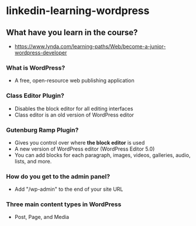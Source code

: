 # linkedin-learning-wordpress

## What have you learn in the course?
* https://www.lynda.com/learning-paths/Web/become-a-junior-wordpress-developer

### What is WordPress?
* A free, open-resource web publishing application

### Class Editor Plugin?
- Disables the block editor for all editing interfaces
- Class editor is an old version of WordPress editor

### Gutenburg Ramp Plugin?
- Gives you control over where __the block editor__ is used
- A new version of WordPress editor (WordPress Editor 5.0)
- You can add blocks for each paragraph, images, videos, galleries, audio, lists, and more.

### How do you get to the admin panel?
- Add "/wp-admin" to the end of your site URL

### Three main content types in WordPress
- Post, Page, and Media


